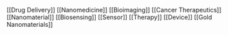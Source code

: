 [[Drug Delivery]]
[[Nanomedicine]]
[[Bioimaging]]
[[Cancer Therapeutics]]
[[Nanomaterial]]
[[Biosensing]]
[[Sensor]]
[[Therapy]]
[[Device]]
[[Gold Nanomaterials]]
